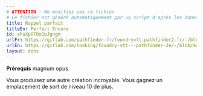 ```yaml
---
# ATTENTION : Ne modifiez pas ce fichier
# Ce fichier est généré automatiquement par un script d'après les données du module Foundry VTT officiel et de sa traduction
title: Rappel parfait
titleEn: Perfect Encore
id: xhuXpOFOxDpJgngm
urlFr: https://gitlab.com/pathfinder-fr/foundryvtt-pathfinder2-fr/-/blob/master/data/feats/xhuXpOFOxDpJgngm.htm
urlEn: https://gitlab.com/hooking/foundry-vtt---pathfinder-2e/-/blob/master/packs/data/feats.db/perfect-encore.json
layout: dons
---
```

**Prérequis** magnum opus

Vous produisez une autre création incroyable. Vous gagnez un emplacement de sort de niveau 10 de plus.
